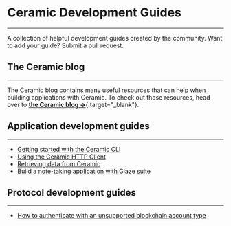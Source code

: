 # **Ceramic Development Guides**

---

A collection of helpful development guides created by the community. Want to add your guide? Submit a pull request.

## **The Ceramic blog**

---

The Ceramic blog contains many useful resources that can help when building applications with Ceramic. To check out those resources, head over to [**the Ceramic blog →**](https://blog.ceramic.network){:target="\_blank"}.

## **Application development guides**

---

- [Getting started with the Ceramic CLI](../build/cli/quick-start.md)
- [Using the Ceramic HTTP Client](../build/javascript/quick-start.md)
- [Retrieving data from Ceramic](../build/javascript/queries.md)
- [Build a note-taking application with Glaze suite](../tools/glaze/example.md)

## **Protocol development guides**

---

- [How to authenticate with an unsupported blockchain account type](../reference/javascript/blockchain.md)

